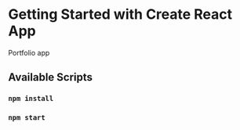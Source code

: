 # Getting Started with Create React App

Portfolio app

## Available Scripts

### `npm install`
### `npm start`
